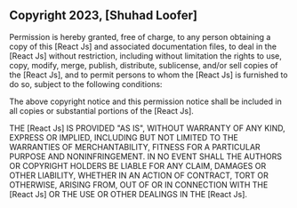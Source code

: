 ## Copyright 2023, [Shuhad Loofer]

Permission is hereby granted, free of charge, to any person obtaining a copy of this [React Js] and associated documentation files, to deal in the [React Js] without restriction, including without limitation the rights to use, copy, modify, merge, publish, distribute, sublicense, and/or sell copies of the [React Js], and to permit persons to whom the [React Js] is furnished to do so, subject to the following conditions:

The above copyright notice and this permission notice shall be included in all copies or substantial portions of the [React Js].

THE [React Js] IS PROVIDED "AS IS", WITHOUT WARRANTY OF ANY KIND, EXPRESS OR IMPLIED, INCLUDING BUT NOT LIMITED TO THE WARRANTIES OF MERCHANTABILITY, FITNESS FOR A PARTICULAR PURPOSE AND NONINFRINGEMENT. IN NO EVENT SHALL THE AUTHORS OR COPYRIGHT HOLDERS BE LIABLE FOR ANY CLAIM, DAMAGES OR OTHER LIABILITY, WHETHER IN AN ACTION OF CONTRACT, TORT OR OTHERWISE, ARISING FROM, OUT OF OR IN CONNECTION WITH THE [React Js] OR THE USE OR OTHER DEALINGS IN THE [React Js].
